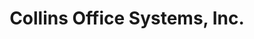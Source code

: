 ---
title: "Collins Office Systems, Inc."
url: /arlington/collins-office-systems-inc/
shop: Computer
---